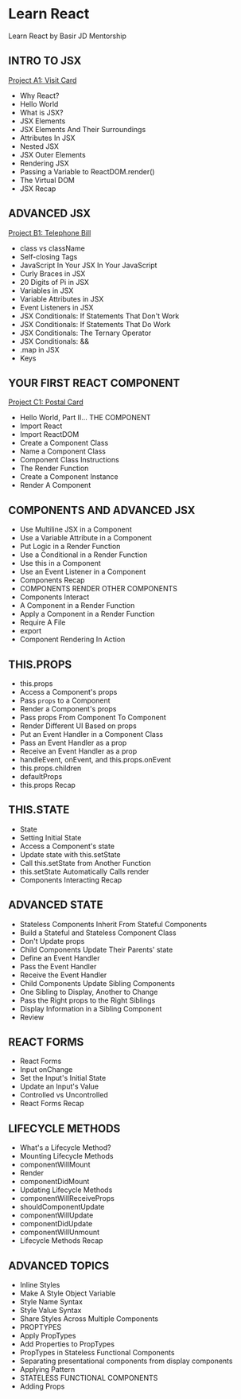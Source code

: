 # Learn React

Learn React by Basir JD Mentorship

## INTRO TO JSX

[Project A1: Visit Card](project-a1-intro-to-jsx)

- Why React?
- Hello World
- What is JSX?
- JSX Elements
- JSX Elements And Their Surroundings
- Attributes In JSX
- Nested JSX
- JSX Outer Elements
- Rendering JSX
- Passing a Variable to ReactDOM.render()
- The Virtual DOM
- JSX Recap

## ADVANCED JSX

[Project B1: Telephone Bill](project-react-b1-advanced-jsx)

- class vs className
- Self-closing Tags
- JavaScript In Your JSX In Your JavaScript
- Curly Braces in JSX
- 20 Digits of Pi in JSX
- Variables in JSX
- Variable Attributes in JSX
- Event Listeners in JSX
- JSX Conditionals: If Statements That Don't Work
- JSX Conditionals: If Statements That Do Work
- JSX Conditionals: The Ternary Operator
- JSX Conditionals: &&
- .map in JSX
- Keys

## YOUR FIRST REACT COMPONENT

[Project C1: Postal Card](project-react-c1-component)

- Hello World, Part II... THE COMPONENT
- Import React
- Import ReactDOM
- Create a Component Class
- Name a Component Class
- Component Class Instructions
- The Render Function
- Create a Component Instance
- Render A Component

## COMPONENTS AND ADVANCED JSX

- Use Multiline JSX in a Component
- Use a Variable Attribute in a Component
- Put Logic in a Render Function
- Use a Conditional in a Render Function
- Use this in a Component
- Use an Event Listener in a Component
- Components Recap
- COMPONENTS RENDER OTHER COMPONENTS
- Components Interact
- A Component in a Render Function
- Apply a Component in a Render Function
- Require A File
- export
- Component Rendering In Action

## THIS.PROPS

- this.props
- Access a Component's props
- Pass `props` to a Component
- Render a Component's props
- Pass props From Component To Component
- Render Different UI Based on props
- Put an Event Handler in a Component Class
- Pass an Event Handler as a prop
- Receive an Event Handler as a prop
- handleEvent, onEvent, and this.props.onEvent
- this.props.children
- defaultProps
- this.props Recap

## THIS.STATE

- State
- Setting Initial State
- Access a Component's state
- Update state with this.setState
- Call this.setState from Another Function
- this.setState Automatically Calls render
- Components Interacting Recap

## ADVANCED STATE

- Stateless Components Inherit From Stateful Components
- Build a Stateful and Stateless Component Class
- Don't Update props
- Child Components Update Their Parents' state
- Define an Event Handler
- Pass the Event Handler
- Receive the Event Handler
- Child Components Update Sibling Components
- One Sibling to Display, Another to Change
- Pass the Right props to the Right Siblings
- Display Information in a Sibling Component
- Review

## REACT FORMS

- React Forms
- Input onChange
- Set the Input's Initial State
- Update an Input's Value
- Controlled vs Uncontrolled
- React Forms Recap

## LIFECYCLE METHODS

- What's a Lifecycle Method?
- Mounting Lifecycle Methods
- componentWillMount
- Render
- componentDidMount
- Updating Lifecycle Methods
- componentWillReceiveProps
- shouldComponentUpdate
- componentWillUpdate
- componentDidUpdate
- componentWillUnmount
- Lifecycle Methods Recap

## ADVANCED TOPICS

- Inline Styles
- Make A Style Object Variable
- Style Name Syntax
- Style Value Syntax
- Share Styles Across Multiple Components
- PROPTYPES
- Apply PropTypes
- Add Properties to PropTypes
- PropTypes in Stateless Functional Components
- Separating presentational components from display components
- Applying Pattern
- STATELESS FUNCTIONAL COMPONENTS
- Adding Props
